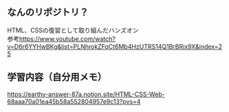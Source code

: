 ## なんのリポジトリ？
HTML、CSSの復習として取り組んだハンズオン  
参考<https://www.youtube.com/watch?v=D6r6YYHwBKg&list=PLNhrokZFqCt6Mb4HzUTRS14Q1BrBRix9X&index=25>

## 学習内容（自分用メモ）
<https://earthy-answer-87a.notion.site/HTML-CSS-Web-68aaa70a01ea45b58a552804957e9c13?pvs=4>
